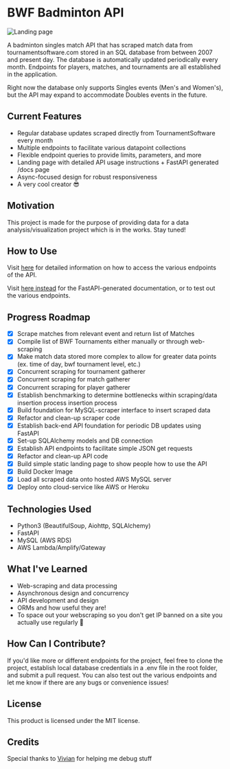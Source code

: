 # BWF Badminton API
![Landing page](https://i.imgur.com/sbkgNVp.png)

A badminton singles match API that has scraped match data from tournamentsoftware.com stored in an SQL database from between 2007 and present day. The database is automatically updated periodically every month. Endpoints for players, matches, and tournaments are all established in the application. 

Right now the database only supports Singles events (Men's and Women's), but the API may expand to accommodate Doubles events in the future.

## Current Features
* Regular database updates scraped directly from TournamentSoftware every month
* Multiple endpoints to facilitate various datapoint collections
* Flexible endpoint queries to provide limits, parameters, and more
* Landing page with detailed API usage instructions + FastAPI generated /docs page
* Async-focused design for robust responsiveness
* A very cool creator :sunglasses:

## Motivation
This project is made for the purpose of providing data for a data analysis/visualization project which is in the works. Stay tuned!

## How to Use
Visit [here](https://api.badminton-api.com/ "Badminton API") for detailed information on how to access the various endpoints of the API.

Visit [here instead](https://api.badminton-api.com/docs "Badminton API FastAPI Docs") for the FastAPI-generated documentation, or to test out the various endpoints.

## Progress Roadmap
- [x] Scrape matches from relevant event and return list of Matches
- [x] Compile list of BWF Tournaments either manually or through web-scraping
- [x] Make match data stored more complex to allow for greater data points (ex. time of day, bwf tournament level, etc.)
- [x] Concurrent scraping for tournament gatherer
- [x] Concurrent scraping for match gatherer
- [x] Concurrent scraping for player gatherer
- [x] Establish benchmarking to determine bottlenecks within scraping/data insertion process insertion process
- [x] Build foundation for MySQL-scraper interface to insert scraped data
- [X] Refactor and clean-up scraper code
- [x] Establish back-end API foundation for periodic DB updates using FastAPI
- [X] Set-up SQLAlchemy models and DB connection
- [X] Establish API endpoints to facilitate simple JSON get requests
- [X] Refactor and clean-up API code
- [X] Build simple static landing page to show people how to use the API
- [x] Build Docker Image
- [x] Load all scraped data onto hosted AWS MySQL server
- [X] Deploy onto cloud-service like AWS or Heroku

## Technologies Used
* Python3 (BeautifulSoup, Aiohttp, SQLAlchemy)
* FastAPI 
* MySQL (AWS RDS)
* AWS Lambda/Amplify/Gateway

## What I've Learned
* Web-scraping and data processing
* Asynchronous design and concurrency
* API development and design
* ORMs and how useful they are!
* To space out your webscraping so you don't get IP banned on a site you actually use regularly 🤡

## How Can I Contribute?
If you'd like more or different endpoints for the project, feel free to clone the project, establish local database credentials in a .env file in the root folder, and submit a pull request. You can also test out the various endpoints and let me know if there are any bugs or convenience issues!

## License
This product is licensed under the MIT license. 

## Credits
Special thanks to [Vivian](http://github.com/vvnwu) for helping me debug stuff
